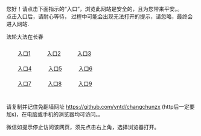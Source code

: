 您好！请点击下面指示的“入口”，浏览此网站是安全的，且为您带来平安。。 <br/>
点击入口后，请耐心等待， 过程中可能会出现无法打开的提示，请忽略，最终会进入网站. </br>

法轮大法在长春<br/>
<div style="padding:10px"><a style="margin:20px" target="_blank" href="https://d3ra1jmmm4qrw8.cloudfront.net/2Qpsp?hyzyfjuo" id="ccLink1" rel="nofollow">入口1</a> <a target="_blank" style="margin:20px" href="https://d2hrwt4yduevdl.cloudfront.net/2Qpsp?uutqc" id="ccLink2" rel="nofollow">入口2</a> <a style="margin:20px" target="_blank" href="https://d12m3xa3e5bp8z.cloudfront.net/2Qpsp?jcpdij" id="ccLink3" rel="nofollow">入口3</a></div>

<div style="padding:10px" ><a style="margin:20px" target="_blank" href="https://d3ra1jmmm4qrw8.cloudfront.net/2Qpsp?hyzyfjuo" id="ccLink4" rel="nofollow">入口4</a> <a style="margin:20px" href="https://d2hrwt4yduevdl.cloudfront.net/2Qpsp?uutqc" target="_blank" id="ccLink5" rel="nofollow">入口5</a> <a style="margin:20px" href="https://d12m3xa3e5bp8z.cloudfront.net/2Qpsp?jcpdij" target="_blank" id="ccLink6" rel="nofollow">入口6</a></div>

<div style="padding:10px"><a style="margin:20px" target="_blank" href="https://d3ra1jmmm4qrw8.cloudfront.net/2Qpsp?hyzyfjuo" id="ccLink7" rel="nofollow">入口7</a> <a style="margin:20px" href="https://d2hrwt4yduevdl.cloudfront.net/2Qpsp?uutqc" target="_blank" id="ccLink8" rel="nofollow">入口8</a> <a style="margin:20px" target="_blank" href="https://d12m3xa3e5bp8z.cloudfront.net/2Qpsp?jcpdij" id="ccLink9" rel="nofollow">入口9</a></div>

<br/>



请复制并记住免翻墙网址 https://github.com/yntd/changchunzx (http后一定要加s)，在电脑或手机的浏览器均可访问。。<br/>

微信如提示停止访问该网页，须先点击右上角，选择浏览器打开。
